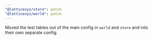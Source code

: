 ```yaml
---
"@latticexyz/store": patch
"@latticexyz/world": patch
---
```


Moved the test tables out of the main config in `world` and `store` and into their own separate config.
